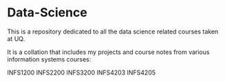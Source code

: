 # Data-Science

This is a repository dedicated to all the data science related courses taken at UQ. 

It is a collation that includes my projects and course notes from various information systems courses:

INFS1200
INFS2200
INFS3200
INFS4203
INFS4205
